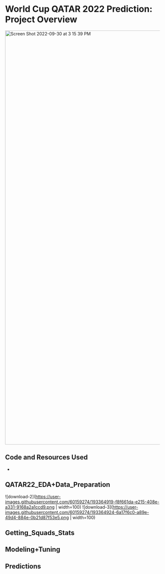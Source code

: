 # World Cup QATAR 2022 Prediction: Project Overview

 <img width="1348" alt="Screen Shot 2022-09-30 at 3 15 39 PM" src="https://user-images.githubusercontent.com/60159274/193349659-36b7b640-5dd7-48d6-8fd2-45d2e95019be.png">
 
## Code and Resources Used
* 

## QATAR22_EDA+Data_Preparation
![download-2](https://user-images.githubusercontent.com/60159274/193364919-f8f661da-e215-408e-a331-9168a2a1ccd9.png | width=100) ![download-3](https://user-images.githubusercontent.com/60159274/193364924-6a17f6c0-a89e-49d4-884e-0b21d87f53e5.png | width=100)

## Getting_Squads_Stats

## Modeling+Tuning

## Predictions
